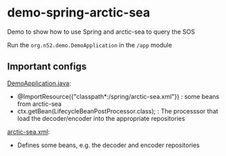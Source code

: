 # demo-spring-arctic-sea

Demo to show how to use Spring and arctic-sea to query the SOS

Run the ```org.n52.demo.DemoApplication``` in the ```/app``` module


## Important configs

[DemoApplication.java](https://github.com/52North/demo-spring-arctic-sea/blob/main/app/src/main/java/org/n52/demo/DemoApplication.java):
  
  * @ImportResource({"classpath*:/spring/arctic-sea.xml"}) : some beans from arctic-sea
  * ctx.getBean(LifecycleBeanPostProcessor.class); : The processsor that load the decoder/encoder into the appropriate repositories

[arctic-sea.xml](https://github.com/52North/demo-spring-arctic-sea/blob/main/app/src/main/resources/spring/arctic-sea.xml):

 * Defines some beans, e.g. the decoder and encoder repositories
